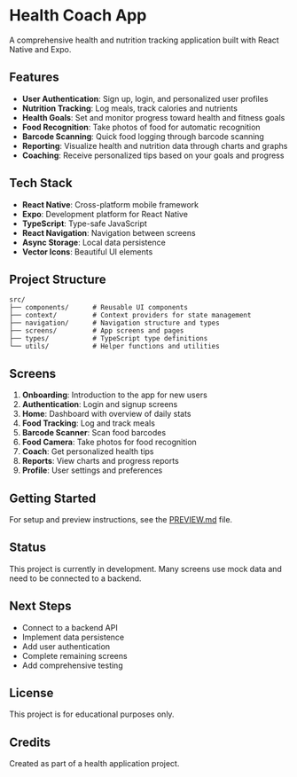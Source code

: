 # Health Coach App

A comprehensive health and nutrition tracking application built with React Native and Expo.

## Features

- **User Authentication**: Sign up, login, and personalized user profiles
- **Nutrition Tracking**: Log meals, track calories and nutrients
- **Health Goals**: Set and monitor progress toward health and fitness goals
- **Food Recognition**: Take photos of food for automatic recognition
- **Barcode Scanning**: Quick food logging through barcode scanning
- **Reporting**: Visualize health and nutrition data through charts and graphs
- **Coaching**: Receive personalized tips based on your goals and progress

## Tech Stack

- **React Native**: Cross-platform mobile framework
- **Expo**: Development platform for React Native
- **TypeScript**: Type-safe JavaScript
- **React Navigation**: Navigation between screens
- **Async Storage**: Local data persistence
- **Vector Icons**: Beautiful UI elements

## Project Structure

```
src/
├── components/      # Reusable UI components
├── context/         # Context providers for state management
├── navigation/      # Navigation structure and types
├── screens/         # App screens and pages
├── types/           # TypeScript type definitions
└── utils/           # Helper functions and utilities
```

## Screens

1. **Onboarding**: Introduction to the app for new users
2. **Authentication**: Login and signup screens
3. **Home**: Dashboard with overview of daily stats
4. **Food Tracking**: Log and track meals
5. **Barcode Scanner**: Scan food barcodes
6. **Food Camera**: Take photos for food recognition
7. **Coach**: Get personalized health tips
8. **Reports**: View charts and progress reports
9. **Profile**: User settings and preferences

## Getting Started

For setup and preview instructions, see the [PREVIEW.md](./PREVIEW.md) file.

## Status

This project is currently in development. Many screens use mock data and need to be connected to a backend.

## Next Steps

- Connect to a backend API
- Implement data persistence
- Add user authentication
- Complete remaining screens
- Add comprehensive testing

## License

This project is for educational purposes only.

## Credits

Created as part of a health application project. 
